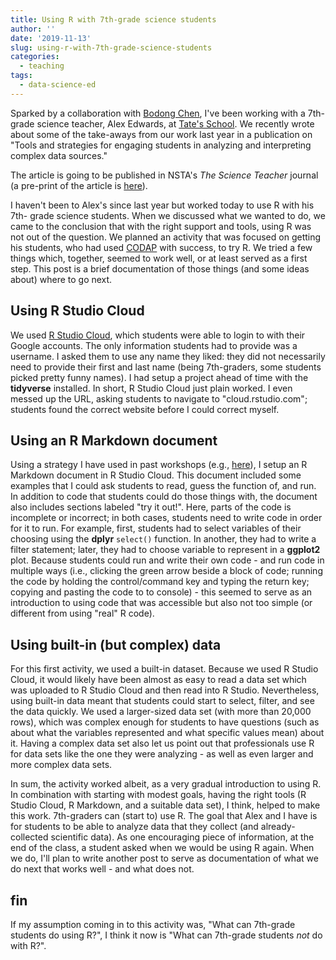 ```yaml
---
title: Using R with 7th-grade science students
author: ''
date: '2019-11-13'
slug: using-r-with-7th-grade-science-students
categories:
  - teaching
tags:
  - data-science-ed
---
```


Sparked by a collaboration with [Bodong Chen](https://bodong.me/), I've been working with a 7th-grade
science teacher, Alex Edwards, at [Tate's School](http://www.tatesschool.com/). We recently wrote about some 
of the take-aways from our work last year in a publication on "Tools and 
strategies for engaging students in analyzing and interpreting complex data 
sources." 

The article is going to be published in NSTA's *The Science Teacher* journal 
(a pre-print of the article is [here](https://joshuamrosenberg.com/publications/rosenberg-edwards-chen-tst.pdf)).

I haven't been to Alex's since last year but worked today to use R with his 7th-
grade science students. When we discussed what we wanted to do, we came to the 
conclusion that with the right support and tools, using R was not out of the 
question. We planned an activity that was focused on getting his students, who 
had used [CODAP](https://codap.concord.org/) with success, to try R. We tried a 
few things which, together, seemed to work well, or at least served as a first 
step. This post is a brief documentation of those things (and some ideas about) 
where to go next.

## Using R Studio Cloud

We used [R Studio Cloud](https://rstudio.cloud/), which students were able to login to with their Google 
accounts. The only information students had to provide was a username. I asked 
them to use any name they liked: they did not necessarily need to provide their 
first and last name (being 7th-graders, some students picked pretty funny 
names). I had setup a project ahead of time with the **tidyverse** installed. In 
short, R Studio Cloud just plain worked. I even messed up the URL, asking 
students to navigate to "cloud.rstudio.com"; students found the correct website
before I could correct myself.

## Using an R Markdown document

Using a strategy I have used in past workshops (e.g., [here](https://github.com/bretsw/aect19-workshop)), 
I setup an R Markdown document in R Studio Cloud. This document included some
examples that I could ask students to read, guess the function of, and run. In 
addition to code that students could do those things with, the document also 
includes sections labeled "try it out!". Here, parts of the code is incomplete 
or incorrect; in both cases, students need to write code in order for it to run.
For example, first, students had to select variables of their choosing using the 
**dplyr** `select()` function. In another, they had to write a filter statement;
later, they had to choose variable to represent in a **ggplot2** plot. Because
students could run and write their own code - and run code in multiple ways 
(i.e., clicking the green arrow beside a block of code; running the code by 
holding the control/command key and typing the return key; copying and pasting 
the code to to console) - this seemed to serve as an introduction to using code 
that was accessible but also not too simple (or different from using "real" R 
code).

## Using built-in (but complex) data

For this first activity, we used a built-in dataset. Because we used R Studio 
Cloud, it would likely have been almost as easy to read a data set which was 
uploaded to R Studio Cloud and then read into R Studio. Nevertheless, using 
built-in data meant that students could start to select, filter, and see the 
data quickly. We used a larger-sized data set (with more than 20,000 rows), 
which was complex enough for students to have questions (such as about what the 
variables represented and what specific values mean) about it. Having a complex
data set also let us point out that professionals use R for data sets like the 
one they were analyzing - as well as even larger and more complex data sets.

In sum, the activity worked albeit, as a very gradual introduction to using 
R. In combination with starting with modest goals, having the right tools 
(R Studio Cloud, R Markdown, and a suitable data set), I think, helped to make 
this work. 7th-graders can (start to) use R. The goal that Alex and I have is 
for students to be able to analyze data that they collect (and 
already-collected scientific data). As one encouraging piece of information, at 
the end of the class, a student asked when we would be using R again. When we 
do, I'll plan to write another post to serve as documentation of what we do
next that works well - and what does not. 

## fin 

If my assumption coming in to this activity was, "What can 7th-grade students 
do using R?", I think it now is "What can 7th-grade students *not* do with R?".